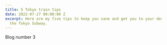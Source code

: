 ```yaml
---
title: 5 Tokyo train tips
date: 2022-07-27 00:00:00 Z
excerpt: Here are my five tips to keep you sane and get you to your destination on
  the Tokyo Subway.
---
```


Blog number 3